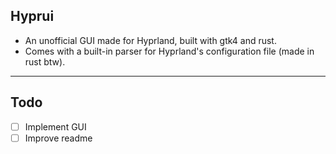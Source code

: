 ## Hyprui

- An unofficial GUI made for Hyprland, built with gtk4 and rust.
- Comes with a built-in parser for Hyprland's configuration file (made in rust btw).

---

## Todo

- [ ] Implement GUI
- [ ] Improve readme